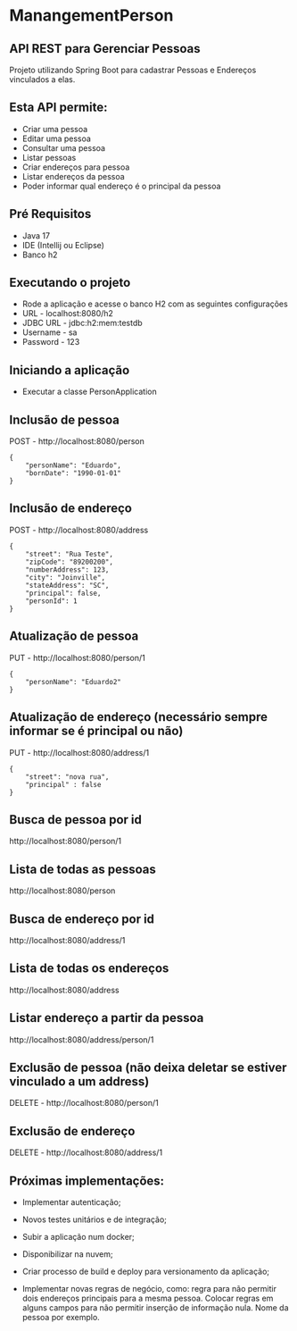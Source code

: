 # ManangementPerson

## API REST para Gerenciar Pessoas
Projeto utilizando Spring Boot para cadastrar Pessoas e Endereços vinculados a elas.

## Esta API permite:
* Criar uma pessoa  
* Editar uma pessoa
* Consultar uma pessoa
* Listar pessoas
* Criar endereços para pessoa
* Listar endereços da pessoa
* Poder informar qual endereço é o principal da pessoa

## Pré Requisitos 
* Java 17
* IDE (Intellij ou Eclipse)
* Banco h2

## Executando o projeto
* Rode a aplicação e acesse o banco H2 com as seguintes configurações 
* URL - localhost:8080/h2
* JDBC URL - jdbc:h2:mem:testdb
* Username - sa
* Password - 123

## Iniciando a aplicação
* Executar a classe PersonApplication

## Inclusão de pessoa

POST - http://localhost:8080/person

```
{
    "personName": "Eduardo",
    "bornDate": "1990-01-01"
}
```
## Inclusão de endereço 

POST - http://localhost:8080/address
```
{
    "street": "Rua Teste",
    "zipCode": "89200200",
    "numberAddress": 123,
    "city": "Joinville",
    "stateAddress": "SC",
    "principal": false,
    "personId": 1
}
```
## Atualização de pessoa 

PUT - http://localhost:8080/person/1
```
{
    "personName": "Eduardo2"
}
```
## Atualização de endereço (necessário sempre informar se é principal ou não)

PUT - http://localhost:8080/address/1
```
{
    "street": "nova rua",
    "principal" : false
}
```
## Busca de pessoa por id 

http://localhost:8080/person/1

## Lista de todas as pessoas 
http://localhost:8080/person

## Busca de endereço por id 

http://localhost:8080/address/1

## Lista de todas os endereços 

http://localhost:8080/address

## Listar endereço a partir da pessoa 

http://localhost:8080/address/person/1

## Exclusão de pessoa (não deixa deletar se estiver vinculado a um address)

DELETE - http://localhost:8080/person/1

## Exclusão de endereço 

DELETE - http://localhost:8080/address/1

## Próximas implementações:

* Implementar autenticação;

* Novos testes unitários e de integração;

* Subir a aplicação num docker;

* Disponibilizar na nuvem;

* Criar processo de build e deploy para versionamento da aplicação;

* Implementar novas regras de negócio, como: 
regra para não permitir dois endereços principais para a mesma pessoa. Colocar regras em alguns campos para não permitir inserção de informação nula. Nome da pessoa por exemplo.
